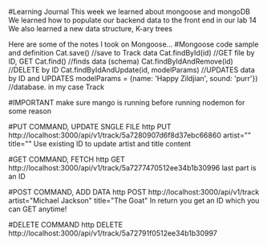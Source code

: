 #Learning Journal
This week we learned about mongoose and mongoDB
We learned how to populate our backend data to the front end in our lab 14
We also learned a new data structure, K-ary trees

Here are some of the notes I took on Mongoose...
#Mongoose code sample and definition
Cat.save() //save to Track data
Cat.findById(id) //GET file  by ID, GET
Cat.find() //finds data (schema)
Cat.findByIdAndRemove(id) //DELETE by ID
Cat.findByIdAndUpdate(id, modelParams) //UPDATES data by ID and UPDATES
modelParams = {name: 'Happy Zildjian', sound: 'purr'})  //database. in my case Track

#IMPORTANT
make sure mango is running before running nodemon for some reason

#PUT COMMAND, UPDATE SNGLE FILE
 http PUT http://localhost:3000/api/v1/track/5a7280907d6f8d37ebc66860 artist="" title=""
 Use existing ID to update artist and title content


#GET COMMAND, FETCH
http GET http://localhost:3000/api/v1/track/5a7277470512ee34b1b30996
last part is an ID

#POST COMMAND, ADD DATA
http POST http://localhost:3000/api/v1/track artist="Michael Jackson" title="The Goat"
In return you get an ID which you can GET anytime!

#DELETE COMMAND
http DELETE http://localhost:3000/api/v1/track/5a72791f0512ee34b1b30997

